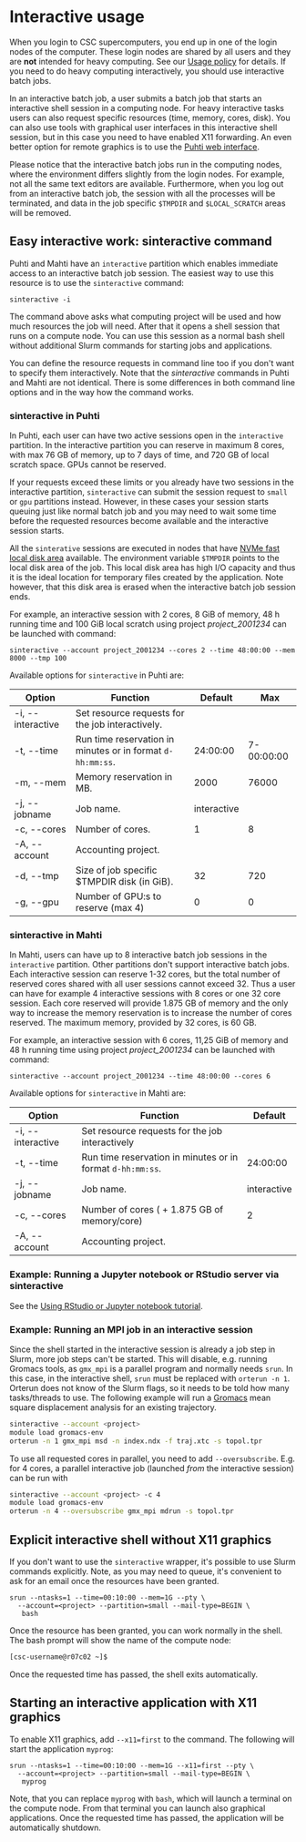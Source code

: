 # Interactive usage

When you login to CSC supercomputers, you end up in one of the login nodes of the computer. These login nodes are shared by all users and they are **not** intended for heavy computing. See our [Usage policy](../../usage-policy) for details.
If you need to do heavy computing interactively, you should use interactive batch jobs.

In an interactive batch job, a user submits a batch job that starts an interactive shell session in a computing node. For heavy interactive tasks users can also request specific resources (time, memory, cores, disk). You can also use tools with graphical user interfaces in this interactive shell session, but in this case you need to have enabled X11 forwarding. An even better option for remote graphics is to use the [Puhti web interface](../webinterface/index.md).

Please notice that the interactive batch jobs run in the computing nodes, where the environment differs 
slightly from the login nodes. For example, not all the same text editors are available. Furthermore, when you log out from an interactive batch job, the session with all the processes will be terminated, and data in the job specific `$TMPDIR` and `$LOCAL_SCRATCH` areas will be removed. 


## Easy interactive work: sinteractive command

Puhti and Mahti have an `interactive` partition which enables immediate access to an interactive batch job session. The easiest way to use this resource is to use the `sinteractive` command:
```text
sinteractive -i
```
The command above asks what computing project will be used and how much resources the job will need. After that it opens a shell session that runs on a compute node. You can use this session as a normal bash shell without additional Slurm commands for starting jobs and applications.

You can define the resource requests in command line too if you don't want to specify them interactively. Note that the _sinteractive_ commands
in Puhti and Mahti are not identical. There is some differences in both command line options and in the way how the command works.


### sinteractive in Puhti

In Puhti, each user can have two active sessions open in the `interactive` partition.
In the interactive partition you can reserve in maximum 8 cores, with max 76 GB of memory,
up to 7 days of time, and 720 GB of local scratch space. GPUs cannot be reserved.

If your requests exceed these limits or you already have two sessions in the
interactive partition, `sinteractive` can submit the session request to `small` or `gpu`
partitions instead. However, in these cases your session starts queuing just like normal batch job and
you may need to wait some time before the requested resources become available and the interactive session 
starts.

All the `sinterative` sessions are executed in nodes that have [NVMe fast local disk area](/computing/running/creating-job-scripts-puhti/#local-storage) available. The environment variable `$TMPDIR` points to the local disk area of the job. This local disk area has high I/O capacity and thus it is the ideal location for temporary files created by the application. Note however, that this disk area is erased when the interactive batch job session ends.

For example, an interactive session with 2 cores, 8 GiB  of memory, 48 h running time and 100 GiB local scratch using project _project_2001234_
can be launched with command:

```text
sinteractive --account project_2001234 --cores 2 --time 48:00:00 --mem 8000 --tmp 100
```

Available options for `sinteractive` in Puhti are:

| Option        | Function                                                 | Default              | Max |
| ------------- | -------------------------------------------------------- | -------------------- |-----|
| -i, --interactive | Set resource requests for the job interactively.      |                      | |
| -t, --time    | Run time reservation in minutes or in format `d-hh:mm:ss`. | 24:00:00             | 7-00:00:00 |
| -m, --mem     | Memory reservation in MB.                                | 2000                 | 76000|
| -j, --jobname | Job name.                                                | interactive          | |
| -c, --cores   | Number of cores.                                         | 1                    | 8 |
| -A, --account | Accounting project.                                      |                      | |
| -d, --tmp     | Size of job specific $TMPDIR disk (in GiB).              | 32                   |720  |
| -g, --gpu     | Number of GPU:s to reserve (max 4)                       | 0                    | 0 |

### sinteractive in Mahti

In Mahti, users can have up to 8 interactive batch job sessions in the `interactive` partition. Other partitions don't support interactive batch jobs. Each interactive session can reserve 1-32 cores, but the total number of reserved cores shared with all user sessions cannot exceed 32. Thus a user can have for example 4 interactive sessions with 8 cores or one 32 core session. Each core reserved will provide 1.875 GB of memory and the only way to increase the memory reservation is to increase the number of cores reserved. The maximum memory, provided by 32 cores, is 60 GB.

For example, an interactive session with 6 cores, 11,25 GiB of memory and 48 h running time using project _project_2001234_
can be launched with command:

```text
sinteractive --account project_2001234 --time 48:00:00 --cores 6
```

Available options for `sinteractive` in Mahti are:

| Option        | Function                                                 | Default              |
| ------------- | -------------------------------------------------------- | -------------------- |
| -i, --interactive | Set resource requests for the job interactively       |                      |
| -t, --time    | Run time reservation in minutes or in format `d-hh:mm:ss`. | 24:00:00             |
| -j, --jobname | Job name.                                                | interactive          |
| -c, --cores   | Number of cores ( + 1.875 GB of memory/core)             | 2                    |
| -A, --account | Accounting project.                                      |                      |





### Example: Running a Jupyter notebook or RStudio server via sinteractive
See the [Using RStudio or Jupyter notebook tutorial](../../tutorials/rstudio-or-jupyter-notebooks.md).

### Example: Running an MPI job in an interactive session

Since the shell started in the interactive session is already a job step in Slurm, more job steps can't be started.
This will disable, e.g. running Gromacs tools, as `gmx_mpi` is a parallel program and normally needs `srun`.
In this case, in the interactive shell, `srun` must be replaced with `orterun -n 1`. Orterun does not know of the
Slurm flags, so it needs to be told how many tasks/threads to use. The following example will run a
[Gromacs](../../apps/gromacs.md) mean square displacement analysis for an existing trajectory.

```bash
sinteractive --account <project>
module load gromacs-env
orterun -n 1 gmx_mpi msd -n index.ndx -f traj.xtc -s topol.tpr
```
To use all requested cores in parallel, you need to add `--oversubscribe`.
E.g. for 4 cores, a parallel interactive job
(launched *from* the interactive session) can be run with

```bash
sinteractive --account <project> -c 4
module load gromacs-env
orterun -n 4 --oversubscribe gmx_mpi mdrun -s topol.tpr
```

## Explicit interactive shell without X11 graphics

If you don't want to use the `sinteractive` wrapper, it's possible
to use Slurm commands explicitly.
Note, as you may need to queue, it's convenient to ask for an email once the resources have been granted. 

```
srun --ntasks=1 --time=00:10:00 --mem=1G --pty \
  --account=<project> --partition=small --mail-type=BEGIN \
   bash
```

Once the resource has been granted, you can work normally in the shell.
The bash prompt will show the
name of the compute node:

```bash
[csc-username@r07c02 ~]$
```

Once the requested time has passed, the shell exits automatically.

## Starting an interactive application with X11 graphics

To enable X11 graphics, add `--x11=first` to the command.
The following will start the application `myprog`: 

```
srun --ntasks=1 --time=00:10:00 --mem=1G --x11=first --pty \
  --account=<project> --partition=small --mail-type=BEGIN \
   myprog
```

Note, that you can replace `myprog` with `bash`, which will launch a terminal
on the compute node. From that terminal you can launch also graphical applications.
Once the requested time has passed, the application will be
automatically shutdown.
